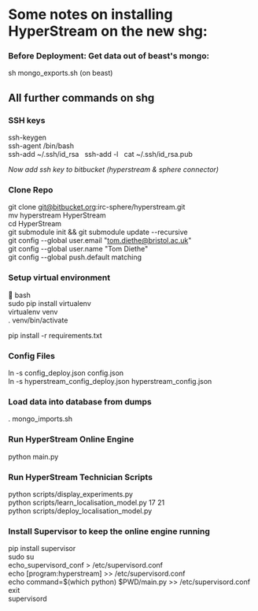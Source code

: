 # Some notes on installing HyperStream on the new shg:

### Before Deployment: Get data out of beast's mongo:

sh mongo_exports.sh   (on beast)

## All further commands on shg

### SSH keys

ssh-keygen  
ssh-agent /bin/bash  
ssh-add ~/.ssh/id_rsa   
ssh-add -l   
cat ~/.ssh/id_rsa.pub  

_Now add ssh key to bitbucket (hyperstream & sphere connector)_

### Clone Repo

git clone git@bitbucket.org:irc-sphere/hyperstream.git  
mv hyperstream HyperStream  
cd HyperStream  
git submodule init && git submodule update --recursive  
git config --global user.email "tom.diethe@bristol.ac.uk"  
git config --global user.name "Tom Diethe"  
git config --global push.default matching


### Setup virtual environment

bash  
sudo pip install virtualenv  
virtualenv venv  
. venv/bin/activate  

pip install -r requirements.txt

### Config Files

ln -s config_deploy.json config.json  
ln -s hyperstream_config_deploy.json hyperstream_config.json


### Load data into database from dumps

. mongo_imports.sh


### Run HyperStream Online Engine

python main.py

### Run HyperStream Technician Scripts

python scripts/display_experiments.py  
python scripts/learn_localisation_model.py 17 21  
python scripts/deploy_localisation_model.py



### Install Supervisor to keep the online engine running

pip install supervisor  
sudo su  
echo_supervisord_conf > /etc/supervisord.conf  
echo [program:hyperstream] >> /etc/supervisord.conf  
echo command=$(which python) $PWD/main.py >> /etc/supervisord.conf  
exit  
supervisord
